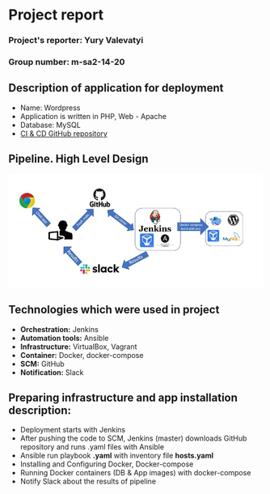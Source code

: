 # Project report

### Project's reporter: Yury Valevatyi
### Group number: m-sa2-14-20

## Description of application for deployment
- Name: Wordpress
- Application is written in PHP, Web - Apache
- Database: MySQL
- [CI & CD GitHub repository](https://github.com/yura-4wojxb/project.git)

## Pipeline. High Level Design
![alt text](project.jpg)

## Technologies which were used in project
- **Orchestration:** Jenkins
- **Automation tools:** Ansible
- **Infrastructure:** VirtualBox, Vagrant
- **Container:** Docker, docker-compose
- **SCM:** GitHub
- **Notification:** Slack

## Preparing infrastructure and app installation description:

  * Deployment starts with Jenkins
  * After pushing the code to SCM, Jenkins (master) downloads GitHub repository and runs .yaml files with Ansible
  * Ansible run playbook **.yaml** with inventory file **hosts.yaml**
  * Installing and Configuring Docker, Docker-compose
  * Running Docker containers (DB & App images) with docker-compose
  * Notify Slack about the results of pipeline